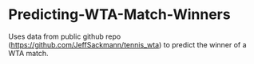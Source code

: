# Predicting-WTA-Match-Winners
Uses data from public github repo (https://github.com/JeffSackmann/tennis_wta) to predict the winner of a WTA match.
